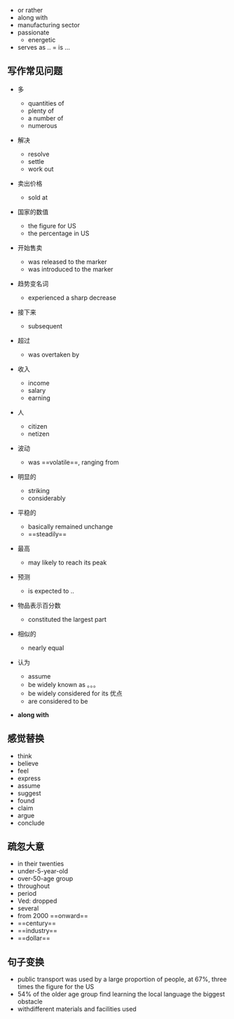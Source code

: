 - or rather
- along with
- manufacturing sector
- passionate
	- energetic
- serves as .. = is ...
## 写作常见问题
- 多
	- quantities of
	- plenty of
	- a number of
	- numerous
- 解决
	- resolve
	- settle
	- work out
- 卖出价格
	- sold at
- 国家的数值
	- the figure for US
	- the percentage in US
- 开始售卖
	- was released to the marker
	- was introduced to the marker
- 趋势变名词
	- experienced a sharp decrease
- 接下来
	- subsequent
- 超过
	- was overtaken by
- 收入
	- income
	- salary
	- earning
- 人
	- citizen
	- netizen
- 波动
	- was ==volatile==, ranging from
- 明显的
	- striking
	- considerably
- 平稳的
	- basically remained unchange
	- ==steadily==

- 最高
	- may likely to reach its peak
- 预测
	- is expected to ..
- 物品表示百分数
	- constituted the largest part
- 相似的
	- nearly equal

- 认为
	- assume
	- be widely known as 。。。
	- be widely considered for its 优点
	- are considered to be
- **along with**

## 感觉替换
- think
- believe
- feel
- express
- assume
- suggest
- found
- claim
- argue
- conclude

## 疏忽大意
- in their twenties
- under-5-year-old
- over-50-age group
- throughout
- period
- Ved: dropped
- several
- from 2000 ==onward==
- ==century==
- ==industry==
- ==dollar==


## 句子变换
- public transport was used by a large proportion of people, at 67%, three times the figure for the US	
- 54% of the older age group find learning the local language the biggest obstacle
- withdifferent materials and facilities used